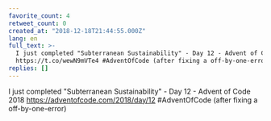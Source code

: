 ```yaml
---
favorite_count: 4
retweet_count: 0
created_at: "2018-12-18T21:44:55.000Z"
lang: en
full_text: >-
  I just completed "Subterranean Sustainability" - Day 12 - Advent of Code 2018
  https://t.co/wewN9mVTe4 #AdventOfCode (after fixing a off-by-one-error)
replies: []
---
```


I just completed "Subterranean Sustainability" - Day 12 - Advent of Code 2018
<https://adventofcode.com/2018/day/12> #AdventOfCode (after fixing a
off-by-one-error)
